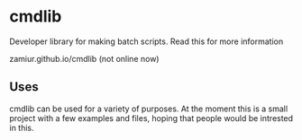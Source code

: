 # cmdlib
Developer library for making batch scripts. Read this for more information

zamiur.github.io/cmdlib (not online now)

Uses
----
cmdlib can be used for a variety of purposes. At the moment this is a small project with a few examples and files, hoping that people would be intrested in this.
